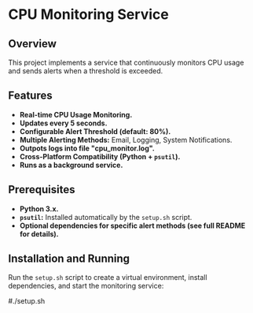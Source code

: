 # CPU Monitoring Service

## Overview

This project implements a service that continuously monitors CPU usage and sends alerts when a threshold is exceeded.

## Features

* **Real-time CPU Usage Monitoring.** 
* **Updates every 5 seconds.**
* **Configurable Alert Threshold (default: 80%).**
* **Multiple Alerting Methods:** Email, Logging, System Notifications.
* **Outpots logs into file "cpu_monitor.log".**
* **Cross-Platform Compatibility (Python + `psutil`).**
* **Runs as a background service.**

## Prerequisites

* **Python 3.x.**
* **`psutil`:** Installed automatically by the `setup.sh` script.
* **Optional dependencies for specific alert methods (see full README for details).**

## Installation and Running

Run the `setup.sh` script to create a virtual environment, install dependencies, and start the monitoring service:

#./setup.sh